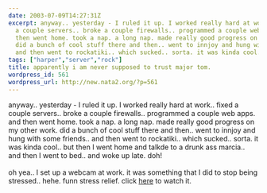 ```yaml
---
date: 2003-07-09T14:27:31Z
excerpt: anyway.. yesterday - I ruled it up. I worked really hard at work.. fixed
  a couple servers.. broke a couple firewalls.. programmed a couple web apps. and
  then went home. took a nap. a long nap. made really good progress on my other work.
  did a bunch of cool stuff there and then.. went to innjoy and hung with some friends..
  and then went to rockatiki.. which sucked.. sorta. it was kinda cool.. but ...
tags: ["harper","server","rock"]
title: apparently i am never supposed to trust major tom.
wordpress_id: 561
wordpress_url: http://new.nata2.org/?p=561
---
```


anyway.. yesterday - I ruled it up. I worked really hard at work.. fixed a couple servers.. broke a couple firewalls.. programmed a couple web apps. and then went home. took a nap. a long nap. made really good progress on my other work. did a bunch of cool stuff there and then.. went to innjoy and hung with some friends.. and then went to rockatiki.. which sucked.. sorta. it was kinda cool.. but then I went home and talkde to a drunk ass marcia.. and then I went to bed.. and woke up late. doh!
<br/><br/>oh yea.. I set up a webcam at work. it was something that I did to stop being stressed.. hehe. funn stress relief. click <a href="#" onclick="window.open('https://web.archive.org/web/20030814003134/http://www.nata2.info//pictures/harper/me/cam/','666','menubar=yes,scrollbars=no,width=352,height=288')">here</a> to watch it.

